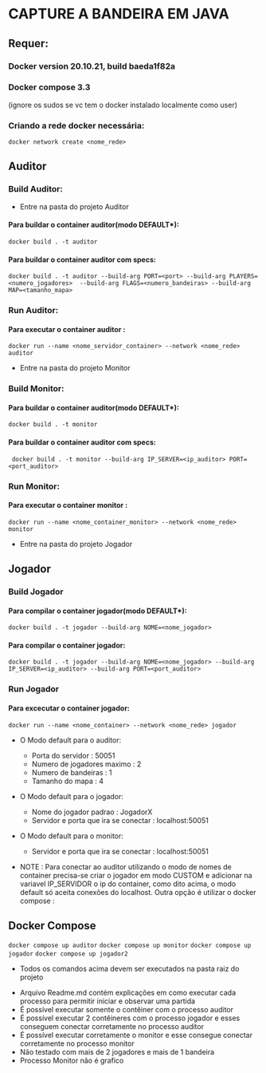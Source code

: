 # CAPTURE A BANDEIRA EM JAVA

## Requer:
### Docker version 20.10.21, build baeda1f82a
### Docker compose 3.3

(ignore os sudos se vc tem o docker instalado localmente como user)
### Criando a rede docker necessária:
``` docker network create <nome_rede> ```


## Auditor

### Build Auditor:

- Entre na pasta do projeto Auditor

#### Para buildar o container auditor(modo DEFAULT*):

``` docker build . -t auditor ```

#### Para buildar o container auditor com specs:
 ``` docker build . -t auditor --build-arg PORT=<port> --build-arg PLAYERS=<numero_jogadores>  --build-arg FLAGS=<numero_bandeiras> --build-arg MAP=<tamanho_mapa> ```


### Run Auditor:

#### Para executar o container auditor :
``` docker run --name <nome_servidor_container> --network <nome_rede> auditor ```


- Entre na pasta do projeto Monitor

### Build Monitor:

#### Para buildar o container auditor(modo DEFAULT*):

``` docker build . -t monitor ```

#### Para buildar o container auditor com specs:
 ``` docker build . -t monitor --build-arg IP_SERVER=<ip_auditor> PORT=<port_auditor>```


### Run Monitor:

#### Para executar o container monitor :
``` docker run --name <nome_container_monitor> --network <nome_rede> monitor ```


- Entre na pasta do projeto Jogador


## Jogador

### Build Jogador

#### Para compilar o container jogador(modo DEFAULT*):
 ``` docker build . -t jogador --build-arg NOME=<nome_jogador> ```

#### Para compilar o container jogador:
 ``` docker build . -t jogador --build-arg NOME=<nome_jogador> --build-arg IP_SERVER=<ip_auditor> --build-arg PORT=<port_auditor> ```

### Run Jogador

#### Para excecutar o container jogador:

``` docker run --name <nome_container> --network <nome_rede> jogador ```

* O Modo default para o auditor:
  - Porta do servidor : 50051
  - Numero de jogadores maximo : 2
  - Numero de bandeiras : 1
  - Tamanho do mapa : 4

* O Modo default para o jogador:
  - Nome do jogador padrao : JogadorX
  - Servidor e porta que ira se conectar : localhost:50051

* O Modo default para o monitor:
  - Servidor e porta que ira se conectar : localhost:50051


* NOTE : Para conectar ao auditor utilizando o modo de nomes de container precisa-se criar o jogador em modo CUSTOM e adicionar na variavel IP_SERVIDOR o ip do container, como dito acima, o modo default só aceita conexões do localhost. Outra opção é utilizar o docker compose : 

## Docker Compose

``` docker compose up auditor ```
``` docker compose up monitor ```
``` docker compose up jogador ```
``` docker compose up jogador2 ```
* Todos os comandos acima devem ser executados na pasta raiz do projeto

- Arquivo Readme.md contém explicações em como executar cada processo para permitir iniciar e observar uma partida
- É possível executar somente o contêiner com o processo auditor
- É possível executar 2 contêineres com o processo jogador e esses conseguem conectar corretamente no processo auditor
- É possível executar corretamente o monitor e esse consegue conectar corretamente no processo monitor
- Não testado com mais de 2 jogadores e mais de 1 bandeira
- Processo Monitor não é grafico
